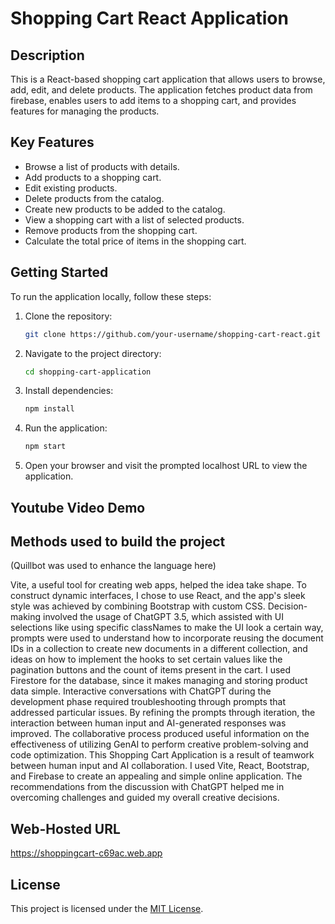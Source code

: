 # Shopping Cart React Application

## Description

This is a React-based shopping cart application that allows users to browse, add, edit, and delete products. The application fetches product data from firebase, enables users to add items to a shopping cart, and provides features for managing the products.

## Key Features

- Browse a list of products with details.
- Add products to a shopping cart.
- Edit existing products.
- Delete products from the catalog.
- Create new products to be added to the catalog.
- View a shopping cart with a list of selected products.
- Remove products from the shopping cart.
- Calculate the total price of items in the shopping cart.

## Getting Started

To run the application locally, follow these steps:

1. Clone the repository:

   ```bash
   git clone https://github.com/your-username/shopping-cart-react.git

2. Navigate to the project directory:

    ```bash
    cd shopping-cart-application

3. Install dependencies:

    ```bash
    npm install

4. Run the application:

    ```bash
    npm start

5. Open your browser and visit the prompted localhost URL to view the application.


## Youtube Video Demo


## Methods used to build the project
(Quillbot was used to enhance the language here)

Vite, a useful tool for creating web apps, helped the idea take shape. To construct dynamic interfaces, I chose to use React, and the app's sleek style was achieved by combining Bootstrap with custom CSS. Decision-making involved the usage of ChatGPT 3.5, which assisted with UI selections like using specific classNames to make the UI look a certain way, prompts were used to understand how to incorporate reusing the document IDs in a collection to create new documents in a different collection, and ideas on how to implement the hooks to set certain values like the pagination buttons and the count of items present in the cart. I used Firestore for the database, since it makes managing and storing product data simple.
Interactive conversations with ChatGPT during the development phase required troubleshooting through prompts that addressed particular issues. By refining the prompts through iteration, the interaction between human input and AI-generated responses was improved. The collaborative process produced useful information on the effectiveness of utilizing GenAI to perform creative problem-solving and code optimization.
This Shopping Cart Application is a result of teamwork between human input and AI collaboration. 
I used Vite, React, Bootstrap, and Firebase to create an appealing and simple online application. The recommendations from the discussion with ChatGPT helped me in overcoming challenges and guided my overall creative decisions.


## Web-Hosted URL
https://shoppingcart-c69ac.web.app


## License

This project is licensed under the [MIT License](LICENSE).